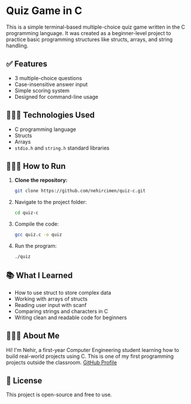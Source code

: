 # Quiz Game in C #

This is a simple terminal-based multiple-choice quiz game written in the C programming language.
It was created as a beginner-level project to practice basic programming structures like structs, arrays, and string handling.

## ✅ Features
- 3 multiple-choice questions
- Case-insensitive answer input
- Simple scoring system
- Designed for command-line usage

## 👩🏼‍💻 Technologies Used
- C programming language
- Structs
- Arrays
- `stdio.h` and `string.h` standard libraries

## 🏃🏼‍♀️ How to Run
1. **Clone the repository:**
   ```bash
   git clone https://github.com/nehircimen/quiz-c.git
   ```
2. Navigate to the project folder:
   ```bash
   cd quiz-c
   ```
3. Compile the code:
   ```bash
   gcc quiz.c -o quiz
   ```
4. Run the program:
   ```bash
   ./quiz
   ```
## 📚 What I Learned
- How to use struct to store complex data
- Working with arrays of structs
- Reading user input with scanf
- Comparing strings and characters in C
- Writing clean and readable code for beginners

## 🙋🏼‍♀️ About Me
Hi! I'm Nehir, a first-year Computer Engineering student learning how to build real-world projects using C.
This is one of my first programming projects outside the classroom.
[GitHub Profile](https://github.com/nehircimen)

## 📝 License
This project is open-source and free to use.
